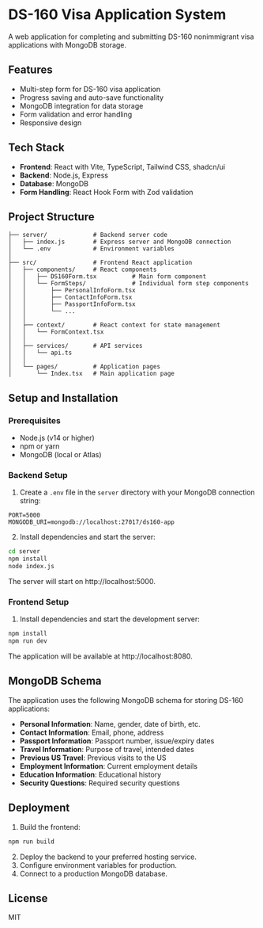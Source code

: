 
# DS-160 Visa Application System

A web application for completing and submitting DS-160 nonimmigrant visa applications with MongoDB storage.

## Features

- Multi-step form for DS-160 visa application
- Progress saving and auto-save functionality
- MongoDB integration for data storage
- Form validation and error handling
- Responsive design

## Tech Stack

- **Frontend**: React with Vite, TypeScript, Tailwind CSS, shadcn/ui
- **Backend**: Node.js, Express
- **Database**: MongoDB
- **Form Handling**: React Hook Form with Zod validation

## Project Structure

```
├── server/             # Backend server code
│   ├── index.js        # Express server and MongoDB connection
│   └── .env            # Environment variables
│
├── src/                # Frontend React application
│   ├── components/     # React components
│   │   ├── DS160Form.tsx          # Main form component
│   │   └── FormSteps/             # Individual form step components
│   │       ├── PersonalInfoForm.tsx
│   │       ├── ContactInfoForm.tsx
│   │       ├── PassportInfoForm.tsx
│   │       └── ...
│   │
│   ├── context/        # React context for state management
│   │   └── FormContext.tsx
│   │
│   ├── services/       # API services
│   │   └── api.ts
│   │
│   └── pages/          # Application pages
│       └── Index.tsx   # Main application page
```

## Setup and Installation

### Prerequisites

- Node.js (v14 or higher)
- npm or yarn
- MongoDB (local or Atlas)

### Backend Setup

1. Create a `.env` file in the `server` directory with your MongoDB connection string:

```
PORT=5000
MONGODB_URI=mongodb://localhost:27017/ds160-app
```

2. Install dependencies and start the server:

```bash
cd server
npm install
node index.js
```

The server will start on http://localhost:5000.

### Frontend Setup

1. Install dependencies and start the development server:

```bash
npm install
npm run dev
```

The application will be available at http://localhost:8080.

## MongoDB Schema

The application uses the following MongoDB schema for storing DS-160 applications:

- **Personal Information**: Name, gender, date of birth, etc.
- **Contact Information**: Email, phone, address
- **Passport Information**: Passport number, issue/expiry dates
- **Travel Information**: Purpose of travel, intended dates
- **Previous US Travel**: Previous visits to the US
- **Employment Information**: Current employment details
- **Education Information**: Educational history
- **Security Questions**: Required security questions

## Deployment

1. Build the frontend:

```bash
npm run build
```

2. Deploy the backend to your preferred hosting service.
3. Configure environment variables for production.
4. Connect to a production MongoDB database.

## License

MIT
